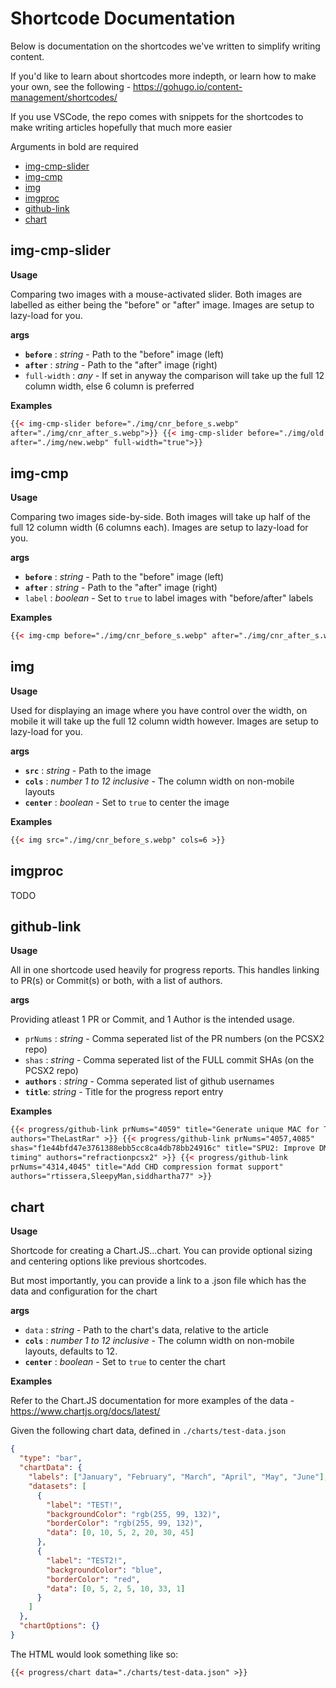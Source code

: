 # Shortcode Documentation

Below is documentation on the shortcodes we've written to simplify writing content.

If you'd like to learn about shortcodes more indepth, or learn how to make your own, see the following - https://gohugo.io/content-management/shortcodes/

If you use VSCode, the repo comes with snippets for the shortcodes to make writing articles hopefully that much more easier

Arguments in bold are required

- [img-cmp-slider](#img-cmp-slider)
- [img-cmp](#img-cmp)
- [img](#img)
- [imgproc](#imgproc)
- [github-link](#github-link)
- [chart](#chart)

## img-cmp-slider

**Usage**

Comparing two images with a mouse-activated slider. Both images are labelled as either being the "before" or "after" image. Images are setup to lazy-load for you.

**args**

- **`before`** : _string_ - Path to the "before" image (left)
- **`after`** : _string_ - Path to the "after" image (right)
- `full-width` : _any_ - If set in anyway the comparison will take up the full 12 column width, else 6 column is preferred

**Examples**

```html
{{< img-cmp-slider before="./img/cnr_before_s.webp"
after="./img/cnr_after_s.webp">}} {{< img-cmp-slider before="./img/old.webp"
after="./img/new.webp" full-width="true">}}
```

## img-cmp

**Usage**

Comparing two images side-by-side. Both images will take up half of the full 12 column width (6 columns each). Images are setup to lazy-load for you.

**args**

- **`before`** : _string_ - Path to the "before" image (left)
- **`after`** : _string_ - Path to the "after" image (right)
- `label` : _boolean_ - Set to `true` to label images with "before/after" labels

**Examples**

```html
{{< img-cmp before="./img/cnr_before_s.webp" after="./img/cnr_after_s.webp">}}
```

## img

**Usage**

Used for displaying an image where you have control over the width, on mobile it will take up the full 12 column width however. Images are setup to lazy-load for you.

**args**

- **`src`** : _string_ - Path to the image
- **`cols`** : _number 1 to 12 inclusive_ - The column width on non-mobile layouts
- **`center`** : _boolean_ - Set to `true` to center the image

**Examples**

```html
{{< img src="./img/cnr_before_s.webp" cols=6 >}}
```

## imgproc

TODO

## github-link

**Usage**

All in one shortcode used heavily for progress reports. This handles linking to PR(s) or Commit(s) or both, with a list of authors.

**args**

Providing atleast 1 PR or Commit, and 1 Author is the intended usage.

- `prNums` : _string_ - Comma seperated list of the PR numbers (on the PCSX2 repo)
- `shas` : _string_ - Comma seperated list of the FULL commit SHAs (on the PCSX2 repo)
- **`authors`** : _string_ - Comma seperated list of github usernames
- **`title`**: _string_ - Title for the progress report entry

**Examples**

```html
{{< progress/github-link prNums="4059" title="Generate unique MAC for TAP"
authors="TheLastRar" >}} {{< progress/github-link prNums="4057,4085"
shas="f1e44bfd47e3761388ebb5cc8ca4db78bb24916c" title="SPU2: Improve DMA/IRQ
timing" authors="refractionpcsx2" >}} {{< progress/github-link
prNums="4314,4045" title="Add CHD compression format support"
authors="rtissera,SleepyMan,siddhartha77" >}}
```

## chart

**Usage**

Shortcode for creating a Chart.JS...chart. You can provide optional sizing and centering options like previous shortcodes.

But most importantly, you can provide a link to a .json file which has the data and configuration for the chart

**args**

- `data` : _string_ - Path to the chart's data, relative to the article
- **`cols`** : _number 1 to 12 inclusive_ - The column width on non-mobile layouts, defaults to 12.
- **`center`** : _boolean_ - Set to `true` to center the chart

**Examples**

Refer to the Chart.JS documentation for more examples of the data - https://www.chartjs.org/docs/latest/

Given the following chart data, defined in `./charts/test-data.json`

```json
{
  "type": "bar",
  "chartData": {
    "labels": ["January", "February", "March", "April", "May", "June"],
    "datasets": [
      {
        "label": "TEST!",
        "backgroundColor": "rgb(255, 99, 132)",
        "borderColor": "rgb(255, 99, 132)",
        "data": [0, 10, 5, 2, 20, 30, 45]
      },
      {
        "label": "TEST2!",
        "backgroundColor": "blue",
        "borderColor": "red",
        "data": [0, 5, 2, 5, 10, 33, 1]
      }
    ]
  },
  "chartOptions": {}
}
```

The HTML would look something like so:

```html
{{< progress/chart data="./charts/test-data.json" >}}
```
